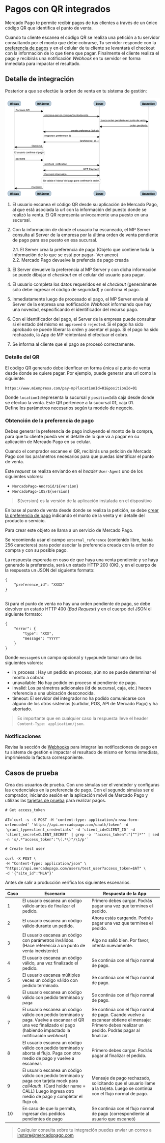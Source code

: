 # Pagos con QR integrados


Mercado Pago te permite recibir pagos de tus clientes a través de un único código QR que identifica el punto de venta. 

Cuando tu cliente escanea el código QR se realiza una petición a tu servidor consultando por el monto que debe cobrarse, Tu servidor responde con la [preferencia de pagos](/reference/preferences) y en el celular de tu cliente se levantará el checkout con la información de lo que tiene que pagar. Finalmente el cliente realiza el pago y recibirás una notificación *Webhook* en tu servidor en forma inmediata para impactar el resultado.


## Detalle de integración 

Posterior a que se efectúe la orden de venta en tu sistema de gestión:


![instore diagram](/images/wallet-instore.png)


1. El usuario escanea el código QR desde su aplicación de Mercado Pago, al que está asociada la url con la información del puesto donde se realizó la venta. El QR representa unívocamente una puesto en una sucursal.

2. Con la información de dónde el usuario ha escaneado, el MP Server consulta al Server de la empresa por la última orden de venta pendiente de pago para ese puesto en esa sucursal. 

    2.1. El Server crea la preferencia de pago (Objeto que contiene toda la información de lo que se está por pagar- Ver anexo)  
    2.2. Mercado Pago devuelve la prefencia de pago creada

3. El Server devuelve la preferencia al MP Server y con dicha información se puede dibujar el *checkout* en el celular del usuario para pagar.

4. El usuario completa los datos requeridos en el *checkout* (generalmente sólo debe ingresar el código de seguridad) y confirma el pago. 

5. Inmediatamente luego de procesado el pago, el MP Server  envía al Server de la empresa una notificación *Webhook* informando que hay una novedad,  especificando el identificador del recurso pago.

6. Con el identificador del pago, el Server de la empresa puede consultar si el estado del mismo es `approved` o `rejected`. Si el pago ha sido aprobado se puede liberar la orden y asentar el pago. Si el pago ha sido rechazado, la App de MP reintentará el efectuar el cobro.

7. Se informa al cliente que el pago se procesó correctamente.


### Detalle del QR

El código QR generado debe idenficar en forma única al punto de venta desde donde se quiere pagar.
Por ejemplo, puede generar una url como la siguiente:
 
`` https://www.miempresa.com/pay-mp?locationId=01&positionId=01 ``

Donde `locationId`representa la sucursal y `positionId`la caja desde donde se efectuo la venta. Este QR pertenece a la sucursal 01, caja 01.  
Define los parámetros necesarios según tu modelo de negocio.



### Obtención de la preferencia de pago

Debes generar la preferencia de pago incluyendo el monto de la compra, para que tu cliente pueda ver el detalle de lo que va a pagar en su aplicación de Mercado Pago en su celular.  

Cuando el comprador escanee el QR, recibirás una petición de Mercado Pago con los parámetros necesarios para que puedas identificar el punto de venta.  

Este *request* se realiza enviando en el *header* `User-Agent` uno de los siguientes valores:    

*  `MercadoPago-Android/${version}` 
*  `MercadoPago-iOS/${version}`

 > ${version} es la versión de la aplicación instalada en el dispositivo   


En base al punto de venta desde donde se realiza la petición, se debe [crear la preferencia de pago](/reference/preferences) indicando el monto de la venta y el detalle del producto o servicio.

Para crear este objeto se llama a un servicio de Mercado Pago.

Se recomienda usar el campo `external_reference` (contenido libre, hasta 256 caracteres) para poder asociar la preferencia creada con la orden de compra y con su posible pago.


La respuesta esperada en caso de que haya una venta pendiente y se haya generado la preferencia, será un estado HTTP 200 (OK), y en el cuerpo de la respuesta un JSON del siguiente formato:   

```
{
	"preference_id": "XXXX"
}
 
```

Si para el punto de venta no hay una orden pendiente de pago, se debe devolver un estado HTTP 400 (*Bad Request*) y en el cuerpo del JSON el siguiente formato:   

```
{
	"error": {
		"type": "XXX",
		"message": "YYYY"
	}
}

```
Donde `message`es un campo opcional y `type`puede tomar uno de los siguientes valores:

* in_process : Hay un pedido en proceso, aún no se puede determinar el monto a cobrar.
* unavailable: No hay pedido en proceso ni pendiente de pago.
* invalid: Los parámetros adicionales (id de sucursal, caja, etc.) hacen referencia a una ubicación desconocida.
* timeout: El servidor del integrador no ha podido comunicarse con alguno de los otros sistemas (surtidor, POS, API de Mercado Pago) y ha abortado.


> Es importante que en cualquier caso la respuesta lleve el header `Content-Type: application/json`.



### Notificaciones

Revisa la sección de [Webhooks](/guides/notifications/webhooks.es.md) para integrar las notificaciones de pago en tu sistema de gestión e impactar el resultado de mismo en forma inmediata, imprimiendo la factura corresponiente.


## Casos de prueba

Crea dos usuarios de prueba. Con uno simulas ser el vendedor y configuras las credenciales en la preferencia de pago. Con el segundo simulas ser el comprador, iniciando sesión en la aplicación móvil de Mercado Pago y utilizas las [tarjetas de prueba](/guides/payments/api/testing.es.md) para realizar pagos.


```
# Get access_token

AT=`curl -s -X POST -H 'content-type: application/x-www-form-urlencoded' 'https://api.mercadopago.com/oauth/token' -d 'grant_type=client_credentials' -d 'client_id=CLIENT_ID' -d 'client_secret=CLIENT_SECRET' | grep -o '"access_token":"[^"]*"' | sed -n 's/.*"access_token":"\(.*\)"/\1/p'`

```

```
# Create test user

curl -X POST \
-H "Content-Type: application/json" \
"https://api.mercadopago.com/users/test_user?access_token=$AT" \
-d '{"site_id":"MLA"}'

```

Antes de salir a producción verifica los siguientes escenarios.



| Caso 		| Escenario 				 | Respuesta de la App        | 
| ---- 		| ---- 				 | ----------        |
| 1  	| El usuario escanea un código válido antes de finalizar el pedido.|Primero debes cargar. Podrás pagar una vez que termines el pedido.|
| 2  	| El usuario escanea un código válido durante un pedido.|Ahora estás cargando. Podrás pagar una vez que termines el pedido.|
| 3   	| El usuario escanea un código con parámetros inválidos. (Hace referencia a un punto de venta inexistente)|Algo no salió bien. Por favor, intenta nuevamente.|
| 4  	| El usuario escanea  un código válido, una vez finalizado el pedido.|Se continúa con el flujo normal de pago.|
| 5  	| El usuario escanea múltiples veces un código válido con pedido terminado.|Se continúa con el flujo normal de pago.|
| 6    	| El usuario escanea un código válido con pedido terminado y paga|Se continúa con el flujo normal de pago.|
| 7  	| El usuario escanea un código válido con pedido terminado y paga. Vuelve a escanear el QR una vez finalizado el pago (habiendo impactado la notificación *webhook*)|Se continúa con el flujo normal de pago. Cuando vuelve a escanear obtiene el mensaje: Primero debes realizar un pedido. Podrás pagar al finalizar.|
| 8  	| El usuario escanea un código válido con pedido terminado y aborta el flujo. Paga con otro medio de pago y vuelve a escanear.|Primero debes cargar. Podrás pagar al finalizar el pedido.|
| 9 	| El usuario escanea un código válido con pedido terminado y paga con tarjeta mock para *call4auth*. (Card holder name = CALL) Luego ingresa otro medio de pago y completar el flujo ok.|Mensaje de pago rechazado, solicitando que el usuario llame a la tarjeta. Luego se continúa con el flujo normal de pago.|
| 10	| En caso de que lo permita, ingresar dos pedidos pendientes de pago|Se continúa con el flujo normal de pago (correspondiente al usuario que escaneó)|



> Cualquier consulta sobre tu integración puedes enviar un correo a instore@mercadopago.com
